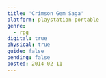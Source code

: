 ```yaml
---
title: 'Crimson Gem Saga'
platform: playstation-portable
genre:
  - rpg
digital: true
physical: true
guide: false
pending: false
posted: 2014-02-11
---
```

